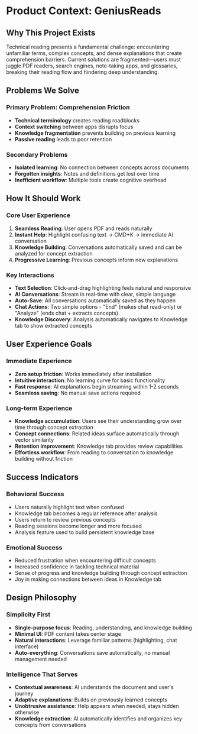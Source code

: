 # Product Context: GeniusReads

## Why This Project Exists

Technical reading presents a fundamental challenge: encountering unfamiliar terms, complex concepts, and dense explanations that create comprehension barriers. Current solutions are fragmented—users must juggle PDF readers, search engines, note-taking apps, and glossaries, breaking their reading flow and hindering deep understanding.

## Problems We Solve

### Primary Problem: Comprehension Friction
- **Technical terminology** creates reading roadblocks
- **Context switching** between apps disrupts focus
- **Knowledge fragmentation** prevents building on previous learning
- **Passive reading** leads to poor retention

### Secondary Problems
- **Isolated learning**: No connection between concepts across documents
- **Forgotten insights**: Notes and definitions get lost over time
- **Inefficient workflow**: Multiple tools create cognitive overhead

## How It Should Work

### Core User Experience
1. **Seamless Reading**: User opens PDF and reads naturally
2. **Instant Help**: Highlight confusing text → CMD+K → immediate AI conversation
3. **Knowledge Building**: Conversations automatically saved and can be analyzed for concept extraction
4. **Progressive Learning**: Previous concepts inform new explanations

### Key Interactions
- **Text Selection**: Click-and-drag highlighting feels natural and responsive
- **AI Conversations**: Stream in real-time with clear, simple language
- **Auto-Save**: All conversations automatically saved as they happen
- **Chat Actions**: Two simple options - "End" (makes chat read-only) or "Analyze" (ends chat + extracts concepts)
- **Knowledge Discovery**: Analysis automatically navigates to Knowledge tab to show extracted concepts

## User Experience Goals

### Immediate Experience
- **Zero setup friction**: Works immediately after installation
- **Intuitive interaction**: No learning curve for basic functionality
- **Fast response**: AI explanations begin streaming within 1-2 seconds
- **Seamless saving**: No manual save actions required

### Long-term Experience
- **Knowledge accumulation**: Users see their understanding grow over time through concept extraction
- **Concept connections**: Related ideas surface automatically through vector similarity
- **Retention improvement**: Knowledge tab provides review capabilities
- **Effortless workflow**: From reading to conversation to knowledge building without friction

## Success Indicators

### Behavioral Success
- Users naturally highlight text when confused
- Knowledge tab becomes a regular reference after analysis
- Users return to review previous concepts
- Reading sessions become longer and more focused
- Analysis feature used to build persistent knowledge base

### Emotional Success
- Reduced frustration when encountering difficult concepts
- Increased confidence in tackling technical material
- Sense of progress and knowledge building through concept extraction
- Joy in making connections between ideas in Knowledge tab

## Design Philosophy

### Simplicity First
- **Single-purpose focus**: Reading, understanding, and knowledge building
- **Minimal UI**: PDF content takes center stage
- **Natural interactions**: Leverage familiar patterns (highlighting, chat interface)
- **Auto-everything**: Conversations save automatically, no manual management needed

### Intelligence That Serves
- **Contextual awareness**: AI understands the document and user's journey
- **Adaptive explanations**: Builds on previously learned concepts
- **Unobtrusive assistance**: Help appears when needed, stays hidden otherwise
- **Knowledge extraction**: AI automatically identifies and organizes key concepts from conversations 